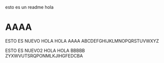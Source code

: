 esto es un readme
hola
# AAAA

ESTO ES NUEVO HOLA HOLA AAAA 
ABCDEFGHIJKLMNOPQRSTUVWXYZ

ESTO ES NUEVO2 HOLA HOLA BBBBB
ZYXWVUTSRQPONMLKJIHGFEDCBA